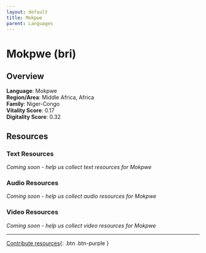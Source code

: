 ```yaml
---
layout: default
title: Mokpwe
parent: Languages
---
```


# Mokpwe (bri)

## Overview

**Language**: Mokpwe  
**Region/Area**: Middle Africa, Africa  
**Family**: Niger-Congo  
**Vitality Score**: 0.17  
**Digitality Score**: 0.32  

## Resources

### Text Resources
*Coming soon - help us collect text resources for Mokpwe*

### Audio Resources
*Coming soon - help us collect audio resources for Mokpwe*

### Video Resources
*Coming soon - help us collect video resources for Mokpwe*

---

[Contribute resources](https://fairtrain.github.io/){: .btn .btn-purple }
